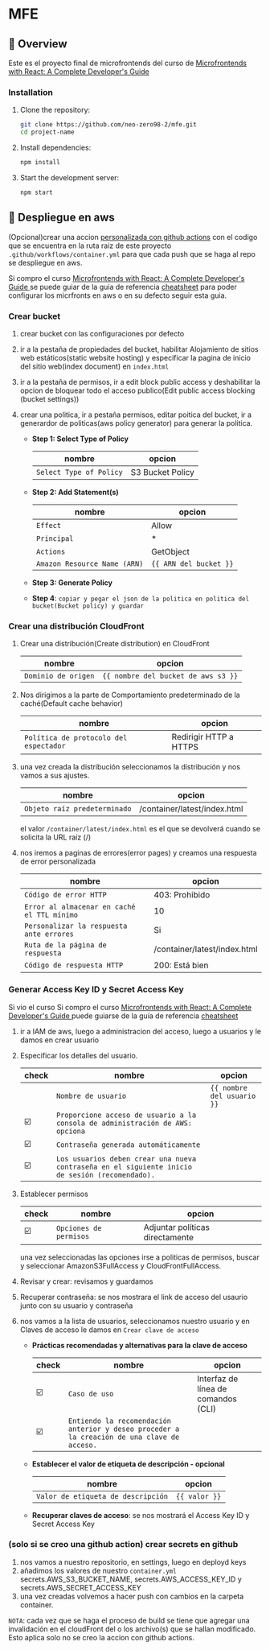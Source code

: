 # MFE

  ## 🎯 Overview
  
  Este es el proyecto final de microfrontends del curso de [Microfrontends with React: A Complete Developer's Guide](https://www.udemy.com/course/microfrontend-course/)

### Installation
  
  1. Clone the repository:
  
     ```bash
     git clone https://github.com/neo-zero98-2/mfe.git
     cd project-name
     ```
  
  2. Install dependencies:
  
     ```bash
     npm install
     ```
  
  3. Start the development server:
     ```bash
     npm start
     ```

## 🚀 Despliegue en aws
(Opcional)crear una accion [personalizada con github actions](https://docs.github.com/es/actions/quickstart) con el codigo que se encuentra en la ruta raiz de este proyecto `.github/workflows/container.yml` para que cada push que se haga al repo se despliegue en aws.

Si compro el curso [Microfrontends with React: A Complete Developer's Guide
](https://www.udemy.com/course/microfrontend-course/?couponCode=MCLARENT71824) se puede guiar de la guia de referencia [cheatsheet](https://www.udemy.com/course/microfrontend-course/learn/lecture/33274448#questions) para poder configurar los micrfronts en aws o en su defecto seguir esta guia.

### Crear bucket 

1. crear bucket con las configuraciones por defecto

2. ir a la pestaña de propiedades del bucket, habilitar Alojamiento de sitios web estáticos(static website hosting) y especificar la pagina de inicio del sitio web(index document) en `index.html`

3. ir a la pestaña de permisos, ir a edit block public access y deshabilitar la opcion de bloquear todo el acceso publico(Edit public access blocking (bucket settings))

4. crear una politica, ir a pestaña permisos,  editar poitica del bucket, ir a generardor de politicas(aws policy generator) para generar la politica.

   - **Step 1: Select Type of Policy**

      | nombre     | opcion     |
      | ---------- | --------------- |
      | `Select Type of Policy`    | S3 Bucket Policy          |

   - **Step 2: Add Statement(s)**

      | nombre     | opcion     |
      | ---------- | --------------- |
      | `Effect`    | Allow          |
      | `Principal` | *              |
      | `Actions`  | GetObject       |
      | `Amazon Resource Name (ARN)`  | `{{ ARN del bucket }}` |

   - **Step 3: Generate Policy**
   - **Step 4**: `copiar y pegar el json de la politica en politica del bucket(Bucket policy) y guardar`

### Crear una distribución CloudFront

1. Crear una distribución(Create distribution) en CloudFront

   | nombre     | opcion     |
   | ---------- | --------------- |
   | `Dominio de origen`    | `{{ nombre del bucket de aws s3 }}`          |

2. Nos dirigimos a la parte de Comportamiento predeterminado de la caché(Default cache behavior)

   | nombre     | opcion     |
   | ---------- | --------------- |
   | `Política de protocolo del espectador`    | Redirigir HTTP a HTTPS          |

3. una vez creada la distribución seleccionamos la distribución y nos vamos a sus ajustes.

   | nombre     | opcion     |
   | ---------- | --------------- |
   | `Objeto raíz predeterminado`    | /container/latest/index.html          |

   el valor `/container/latest/index.html` es el que se devolverá cuando se solicita la URL raíz (/)
4. nos iremos a paginas de errores(error pages) y creamos una respuesta de error personalizada

   | nombre     | opcion     |
   | ---------- | --------------- |
   | `Código de error HTTP`    | 403: Prohibido         |
   | `Error al almacenar en caché el TTL mínimo` | 10              |
   | `Personalizar la respuesta ante errores`  | Si       |
   | `Ruta de la página de respuesta`  | /container/latest/index.html |
   | `Código de respuesta HTTP`  | 200: Está bien |

### Generar Access Key ID y Secret Access Key

Si vio el curso Si compro el curso [Microfrontends with React: A Complete Developer's Guide
](https://www.udemy.com/course/microfrontend-course/?couponCode=MCLARENT71824) puede guiarse de la guía de referencia [cheatsheet](https://www.udemy.com/course/microfrontend-course/learn/lecture/30889004#overview)

1. ir a IAM de aws, luego a administracion del acceso, luego a usuarios y le damos en crear usuario

2. Especificar los detalles del usuario.

   | check      | nombre     | opcion     |
   | ---------- | ---------- | --------------- |
   |            | `Nombre de usuario`    | `{{ nombre del usuario }}`        |
   |      ☑️      | `Proporcione acceso de usuario a la consola de administración de AWS: opciona` |               |
   |      ☑️      | `Contraseña generada automáticamente` |              |
   |      ☑️      | `Los usuarios deben crear una nueva contraseña en el siguiente inicio de sesión (recomendado).` |  |

3. Establecer permisos

   | check      | nombre     | opcion     |
   | ---------- | ---------- | --------------- |
   |      ☑️    | `Opciones de permisos`    | Adjuntar políticas directamente       |

   una vez seleccionadas las opciones irse a politicas de permisos, buscar y seleccionar AmazonS3FullAccess y CloudFrontFullAccess.
4. Revisar y crear: revisamos y guardamos
5. Recuperar contraseña: se nos mostrara el link de acceso del usaurio junto con su usuario y contraseña
6. nos vamos a la lista de usuarios, seleccionamos nuestro usuario y en Claves de acceso le damos en `Crear clave de acceso`

   - **Prácticas recomendadas y alternativas para la clave de acceso**

      | check      | nombre     | opcion     |
      | ---------- | ---------- | --------------- |
      |      ☑️    | `Caso de uso`    | Interfaz de línea de comandos (CLI)      |
      |      ☑️    | `Entiendo la recomendación anterior y deseo proceder a la creación de una clave de acceso.`    |    |
   - **Establecer el valor de etiqueta de descripción - opcional**

       | nombre     | opcion     |
       | ---------- | --------------- |
       | `Valor de etiqueta de descripción`    | `{{ valor }}`        |

   - **Recuperar claves de acceso**: se nos mostrará el Access Key ID y Secret Access Key

### (solo si se creo una github action) crear secrets en github
1. nos vamos a nuestro repositorio, en settings, luego en deployd keys 
2. añadimos los valores de nuestro `container.yml` secrets.AWS_S3_BUCKET_NAME, secrets.AWS_ACCESS_KEY_ID y secrets.AWS_SECRET_ACCESS_KEY
3. una vez creadas volvemos a hacer push con cambios en la carpeta container.

`NOTA`: cada vez que se haga el proceso de build se tiene que agregar una invalidación en el cloudFront del o los archivo(s) que se hallan modificado. Esto aplica solo no se creo la accion con github actions.



